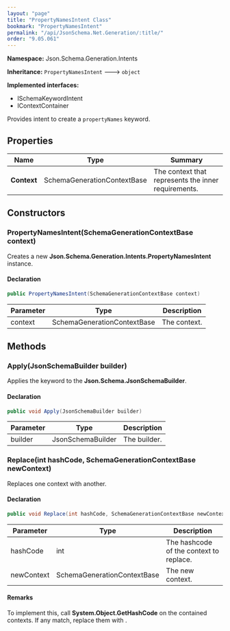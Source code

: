 ```yaml
---
layout: "page"
title: "PropertyNamesIntent Class"
bookmark: "PropertyNamesIntent"
permalink: "/api/JsonSchema.Net.Generation/:title/"
order: "9.05.061"
---
```

**Namespace:** Json.Schema.Generation.Intents

**Inheritance:**
`PropertyNamesIntent`
 🡒 
`object`

**Implemented interfaces:**

- ISchemaKeywordIntent
- IContextContainer

Provides intent to create a `propertyNames` keyword.

## Properties

| Name | Type | Summary |
|---|---|---|
| **Context** | SchemaGenerationContextBase | The context that represents the inner requirements. |

## Constructors

### PropertyNamesIntent(SchemaGenerationContextBase context)

Creates a new **Json.Schema.Generation.Intents.PropertyNamesIntent** instance.

#### Declaration

```c#
public PropertyNamesIntent(SchemaGenerationContextBase context)
```

| Parameter | Type | Description |
|---|---|---|
| context | SchemaGenerationContextBase | The context. |


## Methods

### Apply(JsonSchemaBuilder builder)

Applies the keyword to the **Json.Schema.JsonSchemaBuilder**.

#### Declaration

```c#
public void Apply(JsonSchemaBuilder builder)
```

| Parameter | Type | Description |
|---|---|---|
| builder | JsonSchemaBuilder | The builder. |


### Replace(int hashCode, SchemaGenerationContextBase newContext)

Replaces one context with another.

#### Declaration

```c#
public void Replace(int hashCode, SchemaGenerationContextBase newContext)
```

| Parameter | Type | Description |
|---|---|---|
| hashCode | int | The hashcode of the context to replace. |
| newContext | SchemaGenerationContextBase | The new context. |


#### Remarks

To implement this, call **System.Object.GetHashCode** on the contained
contexts.  If any match, replace them with <paramref name="newContext" />.

